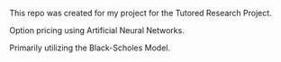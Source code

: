 This repo was created for my project for the Tutored Research Project.

Option pricing using Artificial Neural Networks.

Primarily utilizing the Black-Scholes
Model.